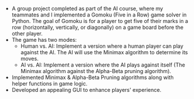 - A group project completed as part of the AI course, where my teammates and I implemented a Gomoku (Five in a Row) game solver in Python. The goal of
Gomoku is for a player to get five of their marks in a row (horizontally, vertically, or diagonally) on a game board before the other player.
- The game has two modes:
    - Human vs. AI: Implement a version where a human player can play against the AI. The AI will use the Minimax algorithm to determine its moves.
    - AI vs. AI: Implement a version where the AI plays against itself (The Minimax algorithm against the Alpha-Beta pruning algorithm).
- Implemented Minimax & Alpha-Beta Pruning algorithms along with helper functions in game logic.
- Developed an appealing GUI to enhance players' experience.
